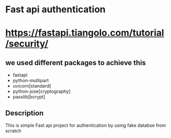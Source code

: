 # Fast api authentication 
# https://fastapi.tiangolo.com/tutorial/security/

## we used different packages to achieve this 

- fastapi
- python-multipart
- uvicorn[standard]
- python-jose[cryptography]
- passlib[bcrypt]

## Description

This is simple Fast api project for authentication by using fake databse from scratch

